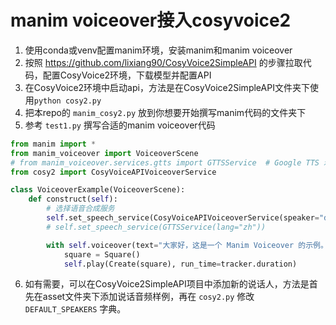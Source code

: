 # manim voiceover接入cosyvoice2
1. 使用conda或venv配置manim环境，安装manim和manim voiceover
2. 按照 https://github.com/lixiang90/CosyVoice2SimpleAPI 的步骤拉取代码，配置CosyVoice2环境，下载模型并配置API
3. 在CosyVoice2环境中启动api，方法是在CosyVoice2SimpleAPI文件夹下使用`python cosy2.py`
4. 把本repo的 `manim_cosy2.py` 放到你想要开始撰写manim代码的文件夹下
5. 参考 `test1.py` 撰写合适的manim voiceover代码
```python
from manim import *
from manim_voiceover import VoiceoverScene
# from manim_voiceover.services.gtts import GTTSService  # Google TTS 示例
from cosy2 import CosyVoiceAPIVoiceoverService

class VoiceoverExample(VoiceoverScene):
    def construct(self):
        # 选择语音合成服务
        self.set_speech_service(CosyVoiceAPIVoiceoverService(speaker="default"))
        # self.set_speech_service(GTTSService(lang="zh"))

        with self.voiceover(text="大家好，这是一个 Manim Voiceover 的示例。") as tracker:
            square = Square()
            self.play(Create(square), run_time=tracker.duration)
```
6. 如有需要，可以在CosyVoice2SimpleAPI项目中添加新的说话人，方法是首先在asset文件夹下添加说话音频样例，再在 `cosy2.py` 修改 `DEFAULT_SPEAKERS` 字典。
